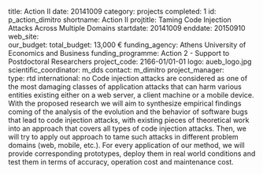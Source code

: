 title: Action II
date:  20141009
category: projects
completed: 1
id: p_action_dimitro
shortname: Action II
projtitle: Taming Code Injection Attacks Across Multiple Domains
startdate:  20141009
enddate: 20150910
web_site:  
our_budget:
total_budget: 13,000 €
funding_agency: Athens University of Economics and Business
funding_programme: Action 2 - Support to Postdoctoral Researchers
project_code: 2166-01/01-01
logo: aueb_logo.jpg  
scientific_coordinator: m_dds
contact: m_dimitro
project_manager:  
type: rtd
international: no
Code injection attacks are considered as one of the most damaging classes of application attacks that can harm various entities existing either on a web server, a client machine or a mobile device. With the proposed research we will aim to synthesize empirical findings coming of the analysis of the evolution and the behavior of software bugs that lead to code injection attacks, with existing pieces of theoretical work into an approach that covers all types of code injection attacks. Then, we will try to apply out approach to tame such attacks in different problem domains (web, mobile, etc.). For every application of our method, we will provide corresponding prototypes, deploy them in real world conditions and test them in terms of accuracy, operation cost and maintenance cost.
